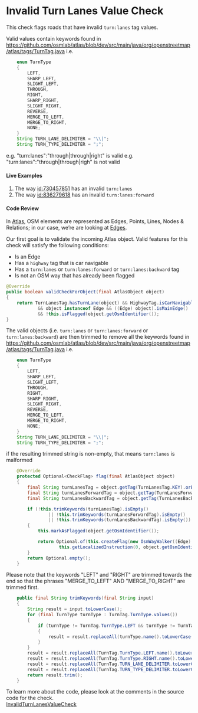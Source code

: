 # Invalid Turn Lanes Value Check 

This check flags roads that have invalid `turn:lanes` tag values.

Valid values contain keywords found in 
https://github.com/osmlab/atlas/blob/dev/src/main/java/org/openstreetmap/atlas/tags/TurnTag.java
i.e. 
```java
    enum TurnType
    {
        LEFT,
        SHARP_LEFT,
        SLIGHT_LEFT,
        THROUGH,
        RIGHT,
        SHARP_RIGHT,
        SLIGHT_RIGHT,
        REVERSE,
        MERGE_TO_LEFT,
        MERGE_TO_RIGHT,
        NONE;
    }
    String TURN_LANE_DELIMITER = "\\|";
    String TURN_TYPE_DELIMITER = ";";
```
e.g. "turn:lanes":"through|through|right" is valid
e.g. "turn:lanes":"through|through|righ" is not valid


#### Live Examples

1. The way [id:730457851](https://www.openstreetmap.org/way/730457851) has an invalid `turn:lanes` 
2. The way [id:836279618](https://www.openstreetmap.org/way/836279618) has an invalid `turn:lanes:forward`

#### Code Review

In [Atlas](https://github.com/osmlab/atlas), OSM elements are represented as Edges, Points, Lines, Nodes & Relations; in our case, we’re are looking at [Edges](https://github.com/osmlab/atlas/blob/dev/src/main/java/org/openstreetmap/atlas/geography/atlas/items/Edge.java).

Our first goal is to validate the incoming Atlas object. Valid features for this check will satisfy the following conditions:

* Is an Edge
* Has a `highway` tag that is car navigable
* Has a `turn:lanes` or `turn:lanes:forward` or `turn:lanes:backward` tag
* Is not an OSM way that has already been flagged

```java
@Override
public boolean validCheckForObject(final AtlasObject object)
{
    return TurnLanesTag.hasTurnLane(object) && HighwayTag.isCarNavigableHighway(object)
            && object instanceof Edge && ((Edge) object).isMainEdge()
            && !this.isFlagged(object.getOsmIdentifier());
}
```

The valid objects (i.e. `turn:lanes` or `turn:lanes:forward` or `turn:lanes:backward`) 
are then trimmed to remove all the keywords found in
https://github.com/osmlab/atlas/blob/dev/src/main/java/org/openstreetmap/atlas/tags/TurnTag.java
i.e. 

```java
    enum TurnType
    {
        LEFT,
        SHARP_LEFT,
        SLIGHT_LEFT,
        THROUGH,
        RIGHT,
        SHARP_RIGHT,
        SLIGHT_RIGHT,
        REVERSE,
        MERGE_TO_LEFT,
        MERGE_TO_RIGHT,
        NONE;
    }
    String TURN_LANE_DELIMITER = "\\|";
    String TURN_TYPE_DELIMITER = ";";
```
if the resulting trimmed string is non-empty, that means `turn:lanes` is malformed

```java
    @Override
    protected Optional<CheckFlag> flag(final AtlasObject object)
    {
        final String turnLanesTag = object.getTag(TurnLanesTag.KEY).orElse("");
        final String turnLanesForwardTag = object.getTag(TurnLanesForwardTag.KEY).orElse("");
        final String turnLanesBackwardTag = object.getTag(TurnLanesBackwardTag.KEY).orElse("");

        if (!this.trimKeywords(turnLanesTag).isEmpty()
                || !this.trimKeywords(turnLanesForwardTag).isEmpty()
                || !this.trimKeywords(turnLanesBackwardTag).isEmpty())
        {
            this.markAsFlagged(object.getOsmIdentifier());

            return Optional.of(this.createFlag(new OsmWayWalker((Edge) object).collectEdges(),
                    this.getLocalizedInstruction(0, object.getOsmIdentifier())));
        }
        return Optional.empty();
    }
```

Please note that the keywords "LEFT" and "RIGHT" are trimmed towards the end so that the phrases 
"MERGE_TO_LEFT" AND "MERGE_TO_RIGHT" are trimmed first.
```java
    public final String trimKeywords(final String input)
    {
        String result = input.toLowerCase();
        for (final TurnType turnType : TurnTag.TurnType.values())
        {
            if (turnType != TurnTag.TurnType.LEFT && turnType != TurnTag.TurnType.RIGHT)
            {
                result = result.replaceAll(turnType.name().toLowerCase(), "");
            }
        }
        result = result.replaceAll(TurnTag.TurnType.LEFT.name().toLowerCase(), "");
        result = result.replaceAll(TurnTag.TurnType.RIGHT.name().toLowerCase(), "");
        result = result.replaceAll(TurnTag.TURN_LANE_DELIMITER.toLowerCase(), "");
        result = result.replaceAll(TurnTag.TURN_TYPE_DELIMITER.toLowerCase(), "");
        return result.trim();
    }
```

To learn more about the code, please look at the comments in the source code for the check.  
[InvalidTurnLanesValueCheck](../../src/main/java/org/openstreetmap/atlas/checks/validation/tag/InvalidTurnLanesValueCheck.java)